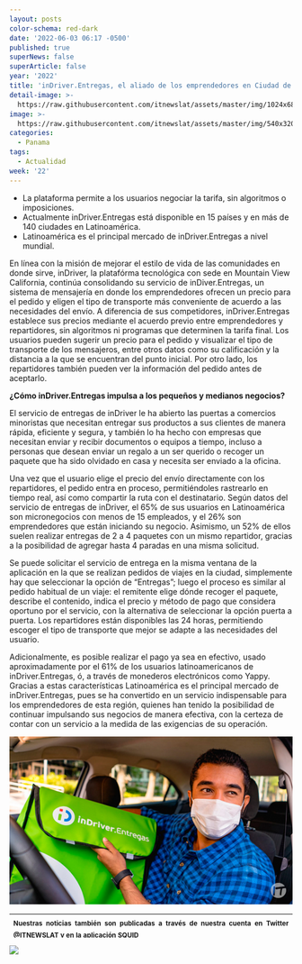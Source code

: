```yaml
---
layout: posts
color-schema: red-dark
date: '2022-06-03 06:17 -0500'
published: true
superNews: false
superArticle: false
year: '2022'
title: 'inDriver.Entregas, el aliado de los emprendedores en Ciudad de Panamá'
detail-image: >-
  https://raw.githubusercontent.com/itnewslat/assets/master/img/1024x680/indrive-entrega-g.jpg
image: >-
  https://raw.githubusercontent.com/itnewslat/assets/master/img/540x320/indrive-entrega-p.jpg
categories:
  - Panama
tags:
  - Actualidad
week: '22'
---
```

- La plataforma permite a los usuarios negociar la tarifa, sin algoritmos o imposiciones. 
- Actualmente inDriver.Entregas está disponible en 15 países y en más de 140 ciudades en Latinoamérica.
- Latinoamérica es el principal mercado de inDriver.Entregas a nivel mundial.

En línea con la misión de mejorar el estilo de vida de las comunidades en donde sirve, inDriver, la platafórma tecnológica con sede en Mountain View California, continúa consolidando su servicio de inDiver.Entregas, un sistema de mensajería en donde los emprendedores ofrecen un precio para el pedido y eligen el tipo de transporte más conveniente de acuerdo a las necesidades del envío. 
A diferencia de sus competidores, inDriver.Entregas establece sus precios mediante el acuerdo previo entre emprendedores y repartidores, sin algoritmos ni programas que determinen la tarifa final. Los usuarios pueden sugerir un precio para el pedido y visualizar el tipo de transporte de los mensajeros, entre otros datos como su calificación y la distancia a la que se encuentran del punto inicial. Por otro lado, los repartidores también pueden ver la información del pedido antes de aceptarlo.

**¿Cómo inDriver.Entregas impulsa a los pequeños y medianos negocios?**

El servicio de entregas de inDriver le ha abierto las puertas a comercios minoristas que necesitan entregar sus productos a sus clientes de manera rápida, eficiente y segura, y también lo ha hecho con  empresas que necesitan enviar y recibir documentos o equipos a tiempo, incluso a personas que desean enviar un regalo a un ser querido o recoger un paquete que ha sido olvidado en casa y necesita ser enviado a la oficina.

Una vez que el usuario elige el precio del envío directamente con los repartidores, el pedido entra en proceso, permitiéndoles rastrearlo en tiempo real, así como compartir la ruta con el destinatario. Según datos del servicio de entregas de inDriver, el 65% de sus usuarios en Latinoamérica son micronegocios con menos de 15 empleados, y el 26% son emprendedores que están iniciando su negocio. Asimismo, un 52% de ellos suelen realizar entregas de 2 a 4 paquetes con un mismo repartidor, gracias a la posibilidad de agregar hasta 4 paradas en una misma solicitud.

Se puede solicitar el servicio de entrega en la misma ventana de la aplicación en la que se realizan pedidos de viajes en la ciudad, simplemente hay que seleccionar la opción de “Entregas”; luego el proceso es similar al pedido habitual de un viaje: el remitente elige dónde recoger el paquete, describe el contenido, indica el precio y método de pago que considera oportuno por el servicio, con la alternativa de seleccionar la opción puerta a puerta. Los repartidores están disponibles las 24 horas, permitiendo escoger el tipo de transporte que mejor se adapte a las necesidades del usuario.

Adicionalmente, es posible realizar el pago ya sea en efectivo, usado aproximadamente por el 61% de los usuarios latinoamericanos de inDriver.Entregas, ó, a través de monederos electrónicos como Yappy.
Gracias a estas características Latinoamérica es el principal mercado de inDriver.Entregas, pues se ha convertido en un servicio indispensable para los emprendedores  de esta región, quienes  han tenido la posibilidad de continuar impulsando sus negocios de manera efectiva, con la certeza de contar con un servicio a la medida de las exigencias de su operación. 

![](https://raw.githubusercontent.com/itnewslat/assets/master/img/540x320/indrive-entrega-p.jpg)

<table style="height: 42px;" width="569">
<tbody>
<tr>
<td style="text-align: justify;"><sub><strong>Nuestras noticias también son publicadas a través de nuestra cuenta en Twitter <a href="https://twitter.com/itnewslat?lang=es">@ITNEWSLAT</a> y en la aplicación <a href="https://squidapp.co/en/">SQUID</a></strong></sub></td>
</tr>
</tbody>
</table>

<img src="https://tracker.metricool.com/c3po.jpg?hash=56f88a41e39ab42c063cc51676587a04"/>